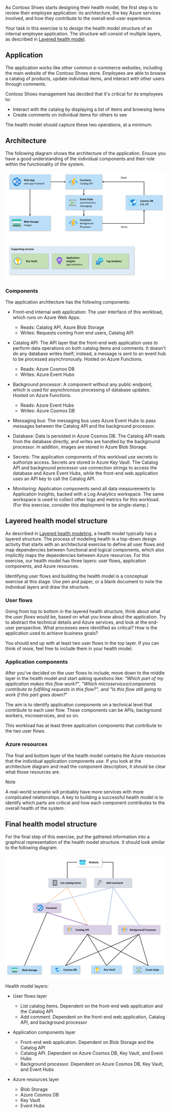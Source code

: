 As Contoso Shoes starts designing their health model, the first step is to review their employee application: its architecture, the key Azure services involved, and how they contribute to the overall end-user experience.

Your task in this exercise is to design the health model structure of an internal employee application. The structure will consist of multiple layers, as described in [Layered health model](/training/modules/design-health-model-mission-critical-workload/2-what-is-health-modeling#layered-health-model).

## Application

The application works like other common e-commerce websites, including the main website of the Contoso Shoes store. Employees are able to browse a catalog of products, update individual items, and interact with other users through comments.

Contoso Shoes management has decided that it's critical for its employees to:

- Interact with the catalog by displaying a list of items and browsing items
- Create comments on individual items for others to see

The health model should capture these two operations, at a minimum.

## Architecture

The following diagram shows the architecture of the application. Ensure you have a good understanding of the individual components and their role within the functionality of the system.

![Diagram showing the architecture for the Contoso Shoes application.](../media/contoso-shoes-architecture.png)

### Components

The application architecture has the following components:

- Front-end internal web application: The user interface of this workload, which runs on Azure Web Apps.
  - Reads: Catalog API, Azure Blob Storage
  - Writes: Requests coming from end users, Catalog API

- Catalog API: The API layer that the front-end web application uses to perform data operations on both catalog items and comments. It doesn't do any database writes itself; instead, a message is sent to an event hub to be processed asynchronously. Hosted on Azure Functions.
  - Reads: Azure Cosmos DB
  - Writes: Azure Event Hubs

- Background processor: A component without any public endpoint, which is used for asynchronous processing of database updates. Hosted on Azure Functions.
  - Reads: Azure Event Hubs
  - Writes: Azure Cosmos DB

- Messaging bus: The messaging bus uses Azure Event Hubs to pass messages between the Catalog API and the background processor.

- Database: Data is persisted in Azure Cosmos DB. The Catalog API reads from the database directly, and writes are handled by the background processor. In addition, images are stored in Azure Blob Storage.

- Secrets: The application components of this workload use secrets to authorize access. Secrets are stored in Azure Key Vault. The Catalog API and background processor use connection strings to access the database and Azure Event Hubs, while the front-end web application uses an API key to call the Catalog API.

- Monitoring: Application components send all data measurements to Application Insights, backed with a Log Analytics workspace. The same workspace is used to collect other logs and metrics for this workload. (For this exercise, consider this deployment to be single-stamp.)

## Layered health model structure

As described in [Layered health modeling](/training/modules/design-health-model-mission-critical-workload/2-what-is-health-modeling#layered-health-model), a health model typically has a layered structure. The process of modeling health is a top-down design activity that starts with an architectural exercise to define all user flows and map dependencies between functional and logical components, which also implicitly maps the dependencies between Azure resources. For this exercise, our health model has three layers: user flows, application components, and Azure resources.

Identifying user flows and building the health model is a conceptual exercise at this stage. Use pen and paper, or a blank document to note the individual layers and draw the structure.

### User flows

Going from top to bottom in the layered health structure, think about what the *user flows* would be, based on what you know about the application. Try to abstract the technical details and Azure services, and look at the end-user perspective. What processes were identified as critical? How is the application used to achieve business goals?

You should end up with at least two user flows in the top layer. If you can think of more, feel free to include them in your health model.

### Application components

After you've decided on the user flows to include, move down to the middle layer in the health model and start asking questions like: *"Which part of my application makes this flow work?"*, *"Which microservices/components contribute to fulfilling requests in this flow?"*, and *"Is this flow still going to work if this part goes down?*"

The aim is to identify application components on a technical level that contribute to each user flow. These components can be APIs, background workers, microservices, and so on.

This workload has at least three application components that contribute to the two user flows.

### Azure resources

The final and bottom layer of the health model contains the Azure resources that the individual application components use. If you look at the architecture diagram and read the component description, it should be clear what those resources are.

> [!NOTE]
> A real-world scenario will probably have more services with more complicated relationships. A key to building a successful health model is to identify which parts are critical and how each component contributes to the overall health of the system.

## Final health model structure

For the final step of this exercise, put the gathered information into a graphical representation of the health model structure. It should look similar to the following diagram:

![Diagram showing the architecture for this layered health model.](../media/layered-health-model.png)

Health model layers:

- User flows layer

  - List catalog items. Dependent on the front-end web application and the Catalog API
  - Add comment. Dependent on the front-end web application, Catalog API, and background processor

- Application components layer

  - Front-end web application. Dependent on Blob Storage and the Catalog API
  - Catalog API. Dependent on Azure Cosmos DB, Key Vault, and Event Hubs
  - Background processor. Dependent on Azure Cosmos DB, Key Vault, and Event Hubs

- Azure resources layer

  - Blob Storage
  - Azure Cosmos DB
  - Key Vault
  - Event Hubs
